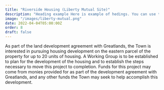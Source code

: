```yaml
---
title: "Riverside Housing (Liberty Mutual Site)"
description: "Heading example Here is example of hedings. You can use this heading by following markdownify rules."
image: "/images/liberty-mutual.png"
date: 2022-04-04T05:00:00Z
order: 8
draft: false
---
```

As part of the land development agreement with Greatlands, the Town is interested in pursuing housing development on the eastern parcel of the property for up to 20 units of housing.  A Working Group is to be established to plan for the development of the housing and to establish the steps necessary to move this project to completion.  Funds for this project may come from monies provided for as part of the development agreement with Greatlands, and any other funds the Town may seek to help accomplish this development.
